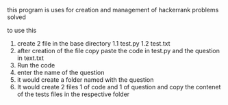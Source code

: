 this program is uses for creation and management of hackerrank problems solved 


to use this 

1. create 2 file in the base directory
	1.1 test.py
	1.2 test.txt
2. after creation of the file copy paste the code in test.py and the question in text.txt
3. Run the code 
4. enter the name of the question
5. it would create a folder named with the question
6. It would create 2 files 1 of code and 1 of question and copy the contenet of the tests files in the respective folder